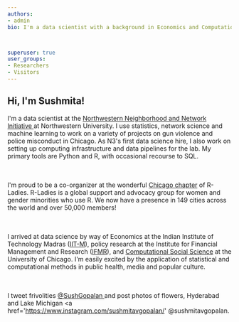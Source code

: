 ```yaml
---
authors:
- admin
bio: I'm a data scientist with a background in Economics and Computational Social Science. I like machine learning, network analysis, informative visualizations, flowers and books! 



superuser: true
user_groups:
- Researchers
- Visitors
---
```


## **Hi, I'm Sushmita!**

<p align="justify">

I'm a data scientist at the <a href="https://sites.northwestern.edu/n3lab/about/"> Northwestern Neighborhood and Network Initiative </a> at Northwestern University. I use statistics, network science and machine learning to work on a variety of projects on gun violence and police misconduct in Chicago. As N3's first data science hire, I also work on setting up computing infrastructure and data pipelines for the lab. My primary tools are Python and R, with occasional recourse to SQL.

<br /><br />
I'm proud to be a co-organizer at the wonderful <a href = "https://rladieschicago.org/"> Chicago chapter</a> of R-Ladies. R-Ladies is a global support and advocacy group for women and gender minorities who use R. We now have a presence in 149 cities across the world and over 50,000 members!

<br /><br />
I arrived at data science by way of Economics at the Indian Institute of Technology Madras (<a href = 'https://www.iitm.ac.in/'>IIT-M</a>), policy research at the Institute for Financial Management and Research (<a href='http://ifmrlead.org/'>IFMR</a>), and <a href='https://macss.uchicago.edu/'>Computational Social Science</a> at the University of Chicago. I'm easily excited by the application of statistical and computational methods in public health, media and popular culture. 

<br /><br />
I tweet frivolities <a href='https://twitter.com/SushGopalan'> @SushGopalan </a> and post photos of flowers, Hyderabad and Lake Michigan <a href='https://www.instagram.com/sushmitavgopalan/' </a> @sushmitavgopalan. 
</p>